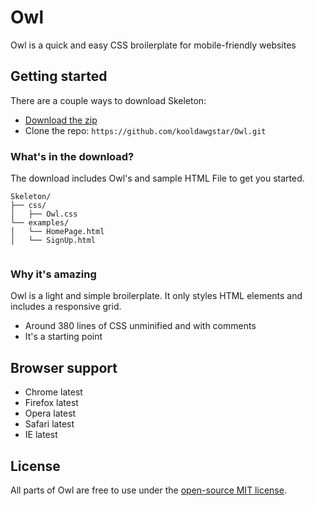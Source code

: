 # Owl
Owl is a quick and easy CSS broilerplate for mobile-friendly websites

## Getting started

There are a couple ways to download Skeleton:
- [Download the zip](https://github.com/kooldawgstar/Owl/archive/master.zip)
- Clone the repo: `https://github.com/kooldawgstar/Owl.git` 


### What's in the download?

The download includes Owl's and sample HTML File to get you started.

```
Skeleton/
├── css/
│   ├── Owl.css
└── examples/
│   └── HomePage.html
│   └── SignUp.html
   
```

### Why it's amazing

Owl is a light and simple broilerplate. It only styles HTML elements and includes a responsive grid.
- Around 380 lines of CSS unminified and with comments
- It's a starting point


## Browser support

- Chrome latest
- Firefox latest
- Opera latest
- Safari latest
- IE latest


## License

All parts of Owl are free to use under the [open-source MIT license](https://github.com/kooldawgstar/Owl/blob/master/LICENSE).
